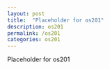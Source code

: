 ```yaml
---
layout: post
title:  "Placeholder for os201"
description: os201
permalink: /os201
categories: os201
---
```


Placeholder for os201